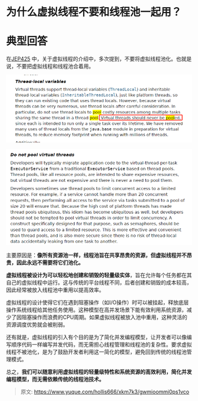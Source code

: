 # 为什么虚拟线程不要和线程池一起用？

# 典型回答


在[JEP425](https://openjdk.org/jeps/425) 中，关于虚拟线程的介绍中，多次提到，不要将虚拟线程池化。也就是说，不要把虚拟线程和线程池合着用。



![1710567919428-9f7e8bd4-4ac8-48b6-a227-d09f8eb4b70a.png](./img/uTCf7NSnTbVnNh8v/1710567919428-9f7e8bd4-4ac8-48b6-a227-d09f8eb4b70a-037394.png)



![1710567889624-bf0756b8-3d77-4a62-96cb-9af112bfb644.png](./img/uTCf7NSnTbVnNh8v/1710567889624-bf0756b8-3d77-4a62-96cb-9af112bfb644-700285.png)





主要原因是：**像所有资源池一样，线程池旨在共享昂贵的资源，但虚拟线程并不昂贵，因此永远不需要将它们池化。**



**虚拟线程被设计为可以轻松地创建和销毁的轻量级实体**，旨在允许每个任务都在其自己的虚拟线程中运行。这与传统的平台线程不同，后者创建和销毁的成本较高，因此经常被放入线程池中重用以提高效率。



虚拟线程的设计使得它们在遇到阻塞操作（如I/O操作）时可以被挂起，释放底层操作系统线程给其他任务使用。这种模型在高并发场景下能有效利用系统资源，减少了因阻塞操作而浪费的CPU周期。如果虚拟线程被放入池中重用，这种灵活的资源调度优势就会被削弱。



还有就是，虚拟线程的引入有个目的是为了简化并发编程模型，让开发者可以像编写顺序代码一样编写并发代码，而无需担心线程管理和线程池的复杂性。要求虚拟线程不被池化，是为了鼓励开发者利用这一简化的模型，避免回到传统的线程池管理模式。



总之，**我们可以随意利用虚拟线程的轻量级特性和系统资源的高效利用，简化并发编程模型，而无需依赖传统的线程池技术。**



> 原文: <https://www.yuque.com/hollis666/xkm7k3/gwmioommi0ps1vco>